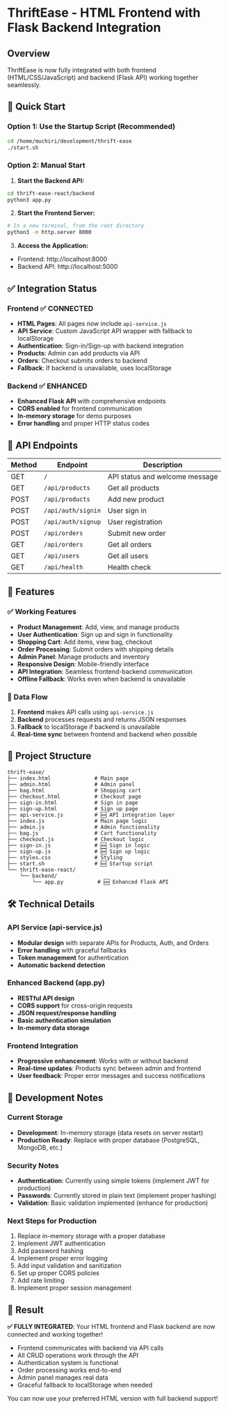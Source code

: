 # ThriftEase - HTML Frontend with Flask Backend Integration

## Overview
ThriftEase is now fully integrated with both frontend (HTML/CSS/JavaScript) and backend (Flask API) working together seamlessly.

## 🚀 Quick Start

### Option 1: Use the Startup Script (Recommended)
```bash
cd /home/muchiri/development/thrift-ease
./start.sh
```

### Option 2: Manual Start

1. **Start the Backend API:**
```bash
cd thrift-ease-react/backend
python3 app.py
```

2. **Start the Frontend Server:**
```bash
# In a new terminal, from the root directory
python3 -m http.server 8000
```

3. **Access the Application:**
- Frontend: http://localhost:8000
- Backend API: http://localhost:5000

## ✅ Integration Status

### Frontend ✅ CONNECTED
- **HTML Pages**: All pages now include `api-service.js`
- **API Service**: Custom JavaScript API wrapper with fallback to localStorage
- **Authentication**: Sign-in/Sign-up with backend integration
- **Products**: Admin can add products via API
- **Orders**: Checkout submits orders to backend
- **Fallback**: If backend is unavailable, uses localStorage

### Backend ✅ ENHANCED
- **Enhanced Flask API** with comprehensive endpoints
- **CORS enabled** for frontend communication
- **In-memory storage** for demo purposes
- **Error handling** and proper HTTP status codes

## 📡 API Endpoints

| Method | Endpoint | Description |
|--------|----------|-------------|
| GET | `/` | API status and welcome message |
| GET | `/api/products` | Get all products |
| POST | `/api/products` | Add new product |
| POST | `/api/auth/signin` | User sign in |
| POST | `/api/auth/signup` | User registration |
| POST | `/api/orders` | Submit new order |
| GET | `/api/orders` | Get all orders |
| GET | `/api/users` | Get all users |
| GET | `/api/health` | Health check |

## 🔧 Features

### ✅ Working Features
- **Product Management**: Add, view, and manage products
- **User Authentication**: Sign up and sign in functionality
- **Shopping Cart**: Add items, view bag, checkout
- **Order Processing**: Submit orders with shipping details
- **Admin Panel**: Manage products and inventory
- **Responsive Design**: Mobile-friendly interface
- **API Integration**: Seamless frontend-backend communication
- **Offline Fallback**: Works even when backend is unavailable

### 🔄 Data Flow
1. **Frontend** makes API calls using `api-service.js`
2. **Backend** processes requests and returns JSON responses
3. **Fallback** to localStorage if backend is unavailable
4. **Real-time sync** between frontend and backend when possible

## 📁 Project Structure
```
thrift-ease/
├── index.html              # Main page
├── admin.html              # Admin panel
├── bag.html                # Shopping cart
├── checkout.html           # Checkout page
├── sign-in.html            # Sign in page
├── sign-up.html            # Sign up page
├── api-service.js          # 🆕 API integration layer
├── index.js                # Main page logic
├── admin.js                # Admin functionality
├── bag.js                  # Cart functionality
├── checkout.js             # Checkout logic
├── sign-in.js              # 🆕 Sign in logic
├── sign-up.js              # 🆕 Sign up logic
├── styles.css              # Styling
├── start.sh                # 🆕 Startup script
└── thrift-ease-react/
    └── backend/
        └── app.py           # 🆕 Enhanced Flask API
```

## 🛠 Technical Details

### API Service (api-service.js)
- **Modular design** with separate APIs for Products, Auth, and Orders
- **Error handling** with graceful fallbacks
- **Token management** for authentication
- **Automatic backend detection**

### Enhanced Backend (app.py)
- **RESTful API design**
- **CORS support** for cross-origin requests
- **JSON request/response handling**
- **Basic authentication simulation**
- **In-memory data storage**

### Frontend Integration
- **Progressive enhancement**: Works with or without backend
- **Real-time updates**: Products sync between admin and frontend
- **User feedback**: Proper error messages and success notifications

## 🚨 Development Notes

### Current Storage
- **Development**: In-memory storage (data resets on server restart)
- **Production Ready**: Replace with proper database (PostgreSQL, MongoDB, etc.)

### Security Notes
- **Authentication**: Currently using simple tokens (implement JWT for production)
- **Passwords**: Currently stored in plain text (implement proper hashing)
- **Validation**: Basic validation implemented (enhance for production)

### Next Steps for Production
1. Replace in-memory storage with a proper database
2. Implement JWT authentication
3. Add password hashing
4. Implement proper error logging
5. Add input validation and sanitization
6. Set up proper CORS policies
7. Add rate limiting
8. Implement proper session management

## 🎯 Result

**✅ FULLY INTEGRATED**: Your HTML frontend and Flask backend are now connected and working together!

- Frontend communicates with backend via API calls
- All CRUD operations work through the API
- Authentication system is functional
- Order processing works end-to-end
- Admin panel manages real data
- Graceful fallback to localStorage when needed

You can now use your preferred HTML version with full backend support!
